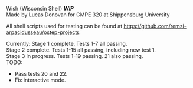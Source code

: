 Wish (Wisconsin Shell)     ***WIP***      
Made by Lucas Donovan for CMPE 320 at Shippensburg University      
      
All shell scripts used for testing can be found at https://github.com/remzi-arpacidusseau/ostep-projects   

Currently: 
Stage 1 complete. Tests 1-7 all passing.     
Stage 2 complete. Tests 1-15 all passing, including new test 1.  
Stage 3 in progress. Tests 1-19 passing. 21 also passing.      
TODO:     
-  Pass tests 20 and 22.    
-  Fix interactive mode.     

